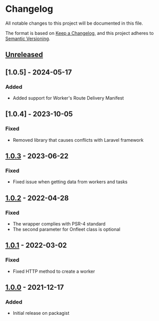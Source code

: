 # Changelog
All notable changes to this project will be documented in this file.

The format is based on [Keep a Changelog](https://keepachangelog.com/en/1.0.0/),
and this project adheres to [Semantic Versioning](https://semver.org/spec/v2.0.0.html).

## [Unreleased]

## [1.0.5] - 2024-05-17
### Added
- Added support for Worker's Route Delivery Manifest

## [1.0.4] - 2023-10-05
### Fixed
- Removed library that causes conflicts with Laravel framework

## [1.0.3] - 2023-06-22
### Fixed
- Fixed issue when getting data from workers and tasks

## [1.0.2] - 2022-04-28
### Fixed
- The wrapper complies with PSR-4 standard
- The second parameter for Onfleet class is optional

## [1.0.1] - 2022-03-02
### Fixed
- Fixed HTTP method to create a worker

## [1.0.0] - 2021-12-17
### Added
- Initial release on packagist

[Unreleased]: https://github.com/onfleet/php-onfleet/compare/v1.0.4...HEAD
[1.0.0]: https://github.com/onfleet/php-onfleet/releases/tag/v1.0.0
[1.0.1]: https://github.com/onfleet/php-onfleet/compare/v1.0.0...v1.0.1
[1.0.2]: https://github.com/onfleet/php-onfleet/compare/v1.0.1...v1.0.2
[1.0.3]: https://github.com/onfleet/php-onfleet/compare/v1.0.2...v1.0.3
[1.0.3]: https://github.com/onfleet/php-onfleet/compare/v1.0.3...v1.0.4
